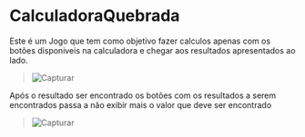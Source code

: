 # CalculadoraQuebrada

<p>Este é um Jogo que tem como objetivo fazer calculos apenas com os botões disponiveis na calculadora e chegar aos resultados apresentados ao lado.</p>

> 
> 
> ![Capturar](https://user-images.githubusercontent.com/28986893/76418755-f3c42000-637d-11ea-9ddb-edfef2570230.PNG)
>
>
>
<p>Após o resultado ser encontrado os botões com os resultados a serem encontrados passa a não exibir mais o valor que deve ser encontrado</p>

> 
> 
> ![Capturar](https://user-images.githubusercontent.com/28986893/76443995-0e0ff500-63a2-11ea-8af1-f13bd55f7ca4.PNG)

